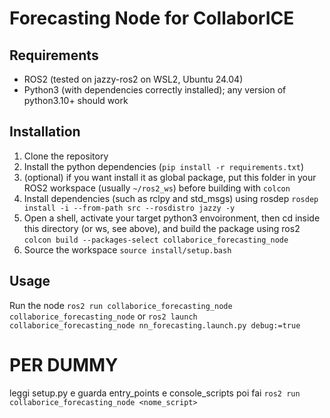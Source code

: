 # Forecasting Node for CollaborICE

## Requirements
- ROS2 (tested on jazzy-ros2 on WSL2, Ubuntu 24.04)
- Python3 (with dependencies correctly installed); any version of python3.10+ should work

## Installation
1. Clone the repository
2. Install the python dependencies (`pip install -r requirements.txt`)
3. (optional) if you want install it as global package, put this folder in your ROS2 workspace (usually `~/ros2_ws`) before building with `colcon`
4. Install dependencies (such as rclpy and std_msgs) using rosdep
    `rosdep install -i --from-path src --rosdistro jazzy -y`
4. Open a shell, activate your target python3 envoironment, then cd inside this directory (or ws, see above), and build the package using ros2 
    `colcon build --packages-select collaborice_forecasting_node`
5. Source the workspace 
    `source install/setup.bash`


## Usage
Run the node `ros2 run collaborice_forecasting_node collaborice_forecasting_node`
or
`ros2 launch collaborice_forecasting_node nn_forecasting.launch.py debug:=true`


# PER DUMMY
leggi setup.py e guarda entry_points e console_scripts
poi fai 
```ros2 run collaborice_forecasting_node <nome_script>```
